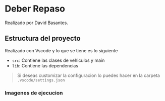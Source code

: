 # Deber Repaso

Realizado por David Basantes.

## Estructura del proyecto

Realizado con Vscode y lo que se tiene es lo siguiente

- `src`: Contiene las clases de vehiculos y main
- `lib`: Contiene las dependencias

> Si deseas customizar la configuracion lo puedes hacer en la carpeta `.vscode/settings.json` 

### Imagenes de ejecucion


